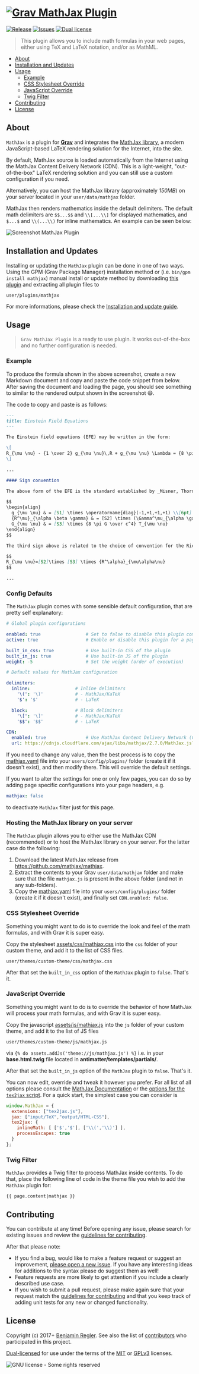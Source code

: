 # [![Grav MathJax Plugin](assets/logo.png)][project]

[![Release](https://img.shields.io/github/release/sommerregen/grav-plugin-mathjax.svg)][project] [![Issues](https://img.shields.io/github/issues/sommerregen/grav-plugin-mathjax.svg)][issues] [![Dual license](https://img.shields.io/badge/dual%20license-MIT%2FGPL-blue.svg)](LICENSE "License")

> This plugin allows you to include math formulas in your web pages, either using TeX and LaTeX notation, and/or as MathML.

* [About](#about)
* [Installation and Updates](#installation-and-updates)
* [Usage](#usage)
    * [Example](#example)
    * [CSS Stylesheet Override](#css-stylesheet-override)
    * [JavaScript Override](#javascript-override)
    * [Twig Filter](#twig-filter)
* [Contributing](#contributing)
* [License](#license)

## About

`MathJax` is a plugin for [**Grav**](http://getgrav.org) and integrates the [MathJax library](http://www.mathjax.org/), a modern JavaScript-based LaTeX rendering solution for the Internet, into the site.

By default, MathJax source is loaded automatically from the Internet using the MathJax Content Delivery Network (CDN). This is a light-weight, "out-of-the-box" LaTeX rendering solution and you can still use a custom configuration if you need.

Alternatively, you can host the MathJax library (approximately _150MB_) on your server located in your `user/data/mathjax` folder.

MathJax then renders mathematics inside the default delimiters. The default math delimiters are `$$...$$` and `\\[...\\]` for displayed mathematics, and `$...$` and `\\(...\\)` for inline mathematics. An example can be seen below:

![Screenshot MathJax Plugin](assets/screenshot.png "MathJax Preview")

## Installation and Updates

Installing or updating the `MathJax` plugin can be done in one of two ways. Using the GPM (Grav Package Manager) installation method or (i.e. `bin/gpm install mathjax`) manual install or update method by downloading [this plugin](https://github.com/sommerregen/grav-plugin-mathjax) and extracting all plugin files to

    user/plugins/mathjax

For more informations, please check the [Installation and update guide](docs/INSTALL.md).

## Usage

> `Grav MathJax Plugin` is a ready to use plugin. It works out-of-the-box and no further configuration is needed.

### Example

To produce the formula shown in the above screenshot, create a new Markdown document and copy and paste the code snippet from below. After saving the document and loading the page, you should see something to similar to the rendered output shown in the screenshot :smile:.

The code to copy and paste is as follows:

```markdown
---
title: Einstein Field Equations
---

The Einstein field equations (EFE) may be written in the form:

\[
R_{\mu \nu} - {1 \over 2} g_{\mu \nu}\,R + g_{\mu \nu} \Lambda = {8 \pi G \over c^4} T_{\mu \nu}
\]

...

#### Sign convention

The above form of the EFE is the standard established by _Misner, Thorne, and Wheeler_. The authors analyzed all conventions that exist and classified according to the following three signs (S1, S2, S3):

$$
\begin{align}
  g_{\mu \nu} & = [S1] \times \operatorname{diag}(-1,+1,+1,+1) \\[6pt]
  {R^\mu}_{\alpha \beta \gamma} & = [S2] \times (\Gamma^\mu_{\alpha \gamma,\beta}-\Gamma^\mu_{\alpha \beta,\gamma}+\Gamma^\mu_{\sigma \beta}\Gamma^\sigma_{\gamma \alpha}-\Gamma^\mu_{\sigma \gamma}\Gamma^\sigma_{\beta \alpha}) \\[6pt]
  G_{\mu \nu} & = [S3] \times {8 \pi G \over c^4} T_{\mu \nu}
\end{align}
$$

The third sign above is related to the choice of convention for the Ricci tensor:

$$
R_{\mu \nu}=[S2]\times [S3] \times {R^\alpha}_{\mu\alpha\nu}
$$

...
```

### Config Defaults

The `MathJax` plugin comes with some sensible default configuration, that are pretty self explanatory:

```yaml
# Global plugin configurations

enabled: true                 # Set to false to disable this plugin completely
active: true                  # Enable or disable this plugin for a page

built_in_css: true            # Use built-in CSS of the plugin
built_in_js: true             # Use built-in JS of the plugin
weight: -5                    # Set the weight (order of execution)

# Default values for MathJax configuration

delimiters:
  inline:                 # Inline delimiters
    '\(': '\)'            # - MathJax/KaTeX
    '$': '$'              # - LaTeX

  block:                  # Block delimiters
    '\[': '\]'            # - MathJax/KaTeX
    '$$': '$$'            # - LaTeX

CDN:
  enabled: true               # Use MathJax Content Delivery Network (CDN)
  url: https://cdnjs.cloudflare.com/ajax/libs/mathjax/2.7.0/MathJax.js?config=TeX-AMS-MML_HTMLorMML
```

If you need to change any value, then the best process is to copy the [mathjax.yaml](mathjax.yaml) file into your `users/config/plugins/` folder (create it if it doesn't exist), and then modify there. This will override the default settings.

If you want to alter the settings for one or only few pages, you can do so by adding page specific configurations into your page headers, e.g.

```yaml
mathjax: false
```

to deactivate `MathJax` filter just for this page.

### Hosting the MathJax library on your server

The `MathJax` plugin allows you to either use the MathJax CDN (recommended) or to host the MathJax library on your server. For the latter case do the following:

  1. Download the latest MathJax release from https://github.com/mathjax/mathjax.
  2. Extract the contents to your Grav `user/data/mathjax` folder and make sure that the file `mathjax.js` is present in the above folder (and not in any sub-folders).
  3. Copy the [mathjax.yaml](mathjax.yaml) file into your `users/config/plugins/` folder (create it if it doesn't exist), and finally set `CDN.enabled: false`.

### CSS Stylesheet Override

Something you might want to do is to override the look and feel of the math formulas, and with Grav it is super easy.

Copy the stylesheet [assets/css/mathjax.css](assets/css/mathjax.css) into the `css` folder of your custom theme, and add it to the list of CSS files.

    user/themes/custom-theme/css/mathjax.css

After that set the `built_in_css` option of the `MathJax` plugin to `false`. That's it.

### JavaScript Override

Something you might want to do is to override the behavior of how MathJax will process your math formulas, and with Grav it is super easy.

Copy the javascript [assets/js/mathjax.js](assets/js/mathjax.js) into the `js` folder of your custom theme, and add it to the list of JS files

    user/themes/custom-theme/js/mathjax.js

via `{% do assets.addJs('theme://js/mathjax.js') %}` i.e. in your **base.html.twig** file located in **antimatter/templates/partials/**.

After that set the `built_in_js` option of the `MathJax` plugin to `false`. That's it.

You can now edit, override and tweak it however you prefer. For all list of all options please consult the [MathJax Documentation](http://docs.mathjax.org/en/latest/) or the [options for the `tex2jax` script](http://docs.mathjax.org/en/latest/options/tex2jax.html). For a quick start, the simplest case you can consider is

```javascript
window.MathJax = {
  extensions: ["tex2jax.js"],
  jax: ["input/TeX","output/HTML-CSS"],
  tex2jax: {
    inlineMath: [ ['$','$'], ['\\(','\\)'] ],
    processEscapes: true
  }
};

```

### Twig Filter

`MathJax` provides a Twig filter to process MathJax inside contents. To do that, place the following line of code in the theme file you wish to add the `MathJax` plugin for:

```
{{ page.content|mathjax }}
```

## Contributing

You can contribute at any time! Before opening any issue, please search for existing issues and review the [guidelines for contributing](docs/CONTRIBUTING.md).

After that please note:

* If you find a bug, would like to make a feature request or suggest an improvement, [please open a new issue][issues]. If you have any interesting ideas for additions to the syntax please do suggest them as well!
* Feature requests are more likely to get attention if you include a clearly described use case.
* If you wish to submit a pull request, please make again sure that your request match the [guidelines for contributing](docs/CONTRIBUTING.md) and that you keep track of adding unit tests for any new or changed functionality.

## License

Copyright (c) 2017+ [Benjamin Regler][github]. See also the list of [contributors] who participated in this project.

[Dual-licensed](LICENSE) for use under the terms of the [MIT][mit-license] or [GPLv3][gpl-license] licenses.

![GNU license - Some rights reserved][gnu]

[github]: https://github.com/sommerregen/ "GitHub account from Benjamin Regler"
[gpl-license]: http://opensource.org/licenses/GPL-3.0 "GPLv3 license"
[mit-license]: http://www.opensource.org/licenses/mit-license.php "MIT license"
[gnu]: https://upload.wikimedia.org/wikipedia/commons/thumb/3/33/License_icon-gpl-88x31.svg/88px-License_icon-gpl-88x31.svg.png "GNU license - Some rights reserved"

[project]: https://github.com/sommerregen/grav-plugin-mathjax
[issues]: https://github.com/sommerregen/grav-plugin-mathjax/issues "GitHub Issues for Grav MathJax Plugin"
[contributors]: https://github.com/sommerregen/grav-plugin-mathjax/graphs/contributors "List of contributors of the project"
